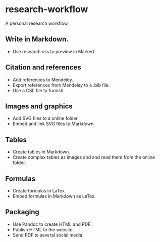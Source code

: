 research-workflow
=================

A personal research workflow

## Write in Markdown.

* Use research.css to preview in Marked.

## Citation and references

* Add references to Mendeley.
* Export references from Mendeley to a .bib file.
* Use a CSL file to furnish.

## Images and graphics

* Add SVG files to a online folder.
* Embed and link SVG files to Markdown.

## Tables

* Create tables in Markdown.
* Create complex tables as images and and read them from the online folder.

## Formulas

* Create formulas in LaTex.
* Embed formulas in Markdown as LaTex.

## Packaging 

* Use Pandoc to create HTML and PDF.
* Publish HTML to the website.
* Send PDF to several social media.
